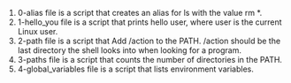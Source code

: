 1) 0-alias file is a script that creates an alias for ls with the value rm *.
2) 1-hello_you file is a script that prints hello user, where user is the current Linux user.
3) 2-path file is a script that Add /action to the PATH. /action should be the last directory the shell looks into when looking for a program.
4) 3-paths file is a script that counts the number of directories in the PATH.
5) 4-global_variables file is a script that lists environment variables.
